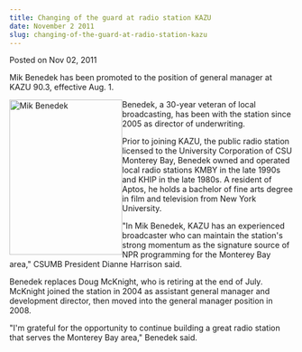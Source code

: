 ```yaml
---
title: Changing of the guard at radio station KAZU
date: November 2 2011
slug: changing-of-the-guard-at-radio-station-kazu
---
```





<span class="date">Posted on Nov 02, 2011    </span>
<p>Mik Benedek has been promoted to the position of general manager
at KAZU 90.3, effective Aug. 1.</p>
<p><img alt="Mik Benedek" src="http://news.csumb.edu/sites/default/files/imagecache/medium/65/attachments/news/images/mik_new_headshot.jpg" style="float:left; width:200px; height:275px">Benedek, a 30-year
veteran of local broadcasting, has been with the station since 2005
as director of underwriting.</img></p>
<p>Prior to joining KAZU, the public radio station licensed to the
University Corporation of CSU Monterey Bay, Benedek owned and
operated local radio stations KMBY in the late 1990s and KHIP in
the late 1980s. A resident of Aptos, he holds a bachelor of fine
arts degree in film and television from New York University.</p>
<p>&quot;In Mik Benedek, KAZU has an experienced broadcaster who can
maintain the station&apos;s strong momentum as the signature source of
NPR programming for the Monterey Bay area,&quot; CSUMB President Dianne
Harrison said.</p>
<p>Benedek replaces Doug McKnight, who is retiring at the end of
July. McKnight joined the station in 2004 as assistant general
manager and development director, then moved into the general
manager position in 2008.</p>
<p>&quot;I&apos;m grateful for the opportunity to continue building a great
radio station that serves the Monterey Bay area,&quot; Benedek said.</p>






